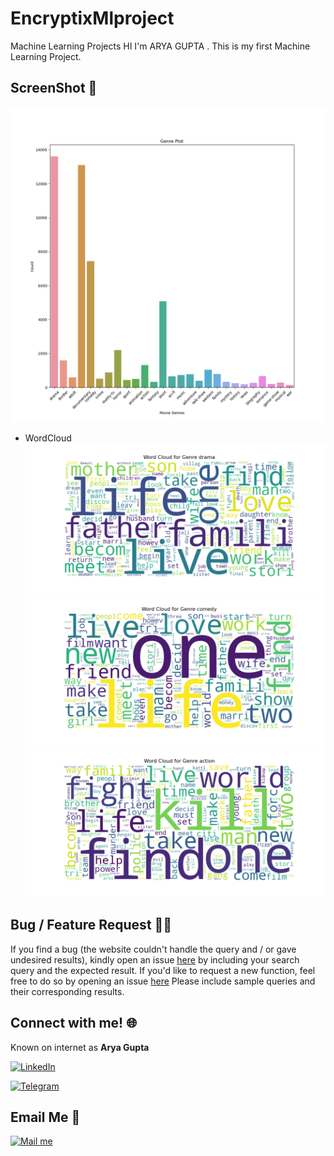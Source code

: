 # EncryptixMlproject
Machine Learning Projects
HI I'm ARYA GUPTA . This is my first Machine Learning Project. 



## ScreenShot :camera_flash:
![Images](https://github.com/SCARYHUNTER/EncryptixMlproject/blob/main/Movie%20Genre%20Ml%20project/Images/plot.png)<br>
- WordCloud
  <br>
![Images](https://github.com/SCARYHUNTER/EncryptixMlproject/blob/main/Movie%20Genre%20Ml%20project/Images/drama_cloud.png)
![Images](https://github.com/SCARYHUNTER/EncryptixMlproject/blob/main/Movie%20Genre%20Ml%20project/Images/comedy_cloud.png)
![Images](https://github.com/SCARYHUNTER/EncryptixMlproject/blob/main/Movie%20Genre%20Ml%20project/Images/action_cloud.png)



## Bug / Feature Request :man_technologist:
If you find a bug (the website couldn't handle the query and / or gave undesired results), kindly open an issue [here](https://github.com/SCARYHUNTER/EncryptixMlproject/issues/new) by including your search query and the expected result.
If you'd like to request a new function, feel free to do so by opening an issue [here](https://github.com/SCARYHUNTER/EncryptixMlproject/issues/new) Please include sample queries and their corresponding results.



## Connect with me! 🌐
Known on internet as **Arya Gupta**

[<img target="_blank" src="https://img.icons8.com/bubbles/100/000000/linkedin.png" title="LinkedIn">](https://www.linkedin.com/in/arya-gupta-5968ab289/)

[<img target="_blank" src="https://img.icons8.com/bubbles/100/000000/telegram-app.png" title="Telegram"/>](https://t.me/FunctionPheonix)


## Email Me :e-mail:

[<img target="_blank" src="https://img.icons8.com/bubbles/100/000000/secured-letter.png" title="Mail me">](mailto:ag551410@gmail.com)
